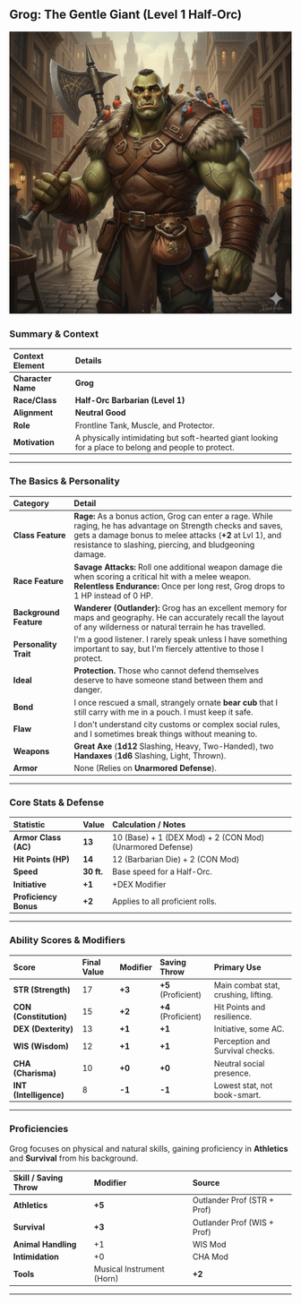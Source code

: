 ## Grog: The Gentle Giant (Level 1 Half-Orc)

![Grog the Barbarian](DnD_Campaign_Shattered_Crown_Heist/02_Player_Characters/Grog_Barbarian_img1.png)

### Summary & Context

| Context Element | Details |
| :--- | :--- |
| **Character Name** | **Grog** |
| **Race/Class** | **Half-Orc Barbarian (Level 1)** |
| **Alignment** | **Neutral Good** |
| **Role** | Frontline Tank, Muscle, and Protector. |
| **Motivation** | A physically intimidating but soft-hearted giant looking for a place to belong and people to protect. |

---

### The Basics & Personality

| Category | Detail |
| :--- | :--- |
| **Class Feature** | **Rage:** As a bonus action, Grog can enter a rage. While raging, he has advantage on Strength checks and saves, gets a damage bonus to melee attacks ($\mathbf{+2}$ at Lvl 1), and resistance to slashing, piercing, and bludgeoning damage. |
| **Race Feature** | **Savage Attacks:** Roll one additional weapon damage die when scoring a critical hit with a melee weapon. **Relentless Endurance:** Once per long rest, Grog drops to 1 HP instead of 0 HP. |
| **Background Feature** | **Wanderer (Outlander):** Grog has an excellent memory for maps and geography. He can accurately recall the layout of any wilderness or natural terrain he has travelled. |
| **Personality Trait**| I'm a good listener. I rarely speak unless I have something important to say, but I'm fiercely attentive to those I protect. |
| **Ideal** | **Protection.** Those who cannot defend themselves deserve to have someone stand between them and danger. |
| **Bond** | I once rescued a small, strangely ornate **bear cub** that I still carry with me in a pouch. I must keep it safe. |
| **Flaw** | I don't understand city customs or complex social rules, and I sometimes break things without meaning to. |
| **Weapons** | **Great Axe** ($\mathbf{1d12}$ Slashing, Heavy, Two-Handed), two **Handaxes** ($\mathbf{1d6}$ Slashing, Light, Thrown). |
| **Armor** | None (Relies on **Unarmored Defense**). |

---

### Core Stats & Defense

| Statistic | Value | Calculation / Notes |
| :--- | :--- | :--- |
| **Armor Class (AC)** | **13** | $10 \text{ (Base)} + 1 \text{ (DEX Mod)} + 2 \text{ (CON Mod)}$ (Unarmored Defense) |
| **Hit Points (HP)** | **14** | $12 \text{ (Barbarian Die)} + 2 \text{ (CON Mod)}$ |
| **Speed** | **30 ft.** | Base speed for a Half-Orc. |
| **Initiative** | **+1** | $+\text{DEX Modifier}$ |
| **Proficiency Bonus**| **+2** | Applies to all proficient rolls. |

---

### Ability Scores & Modifiers

| Score | Final Value | Modifier | Saving Throw | Primary Use |
| :--- | :--- | :--- | :--- | :--- |
| **STR (Strength)** | 17 | **+3** | **+5** (Proficient) | Main combat stat, crushing, lifting. |
| **CON (Constitution)** | 15 | **+2** | **+4** (Proficient) | Hit Points and resilience. |
| **DEX (Dexterity)** | 13 | **+1** | **+1** | Initiative, some AC. |
| **WIS (Wisdom)** | 12 | **+1** | **+1** | Perception and Survival checks. |
| **CHA (Charisma)** | 10 | **+0** | **+0** | Neutral social presence. |
| **INT (Intelligence)** | 8 | **-1** | **-1** | Lowest stat, not book-smart. |

---

### Proficiencies

Grog focuses on physical and natural skills, gaining proficiency in **Athletics** and **Survival** from his background.

| Skill / Saving Throw | Modifier | Source |
| :--- | :--- | :--- |
| **Athletics** | $\mathbf{+5}$ | Outlander Prof ($\text{STR + Prof}$) |
| **Survival** | $\mathbf{+3}$ | Outlander Prof ($\text{WIS + Prof}$) |
| **Animal Handling** | $+1$ | WIS Mod |
| **Intimidation** | $+0$ | CHA Mod |
| **Tools** | Musical Instrument (Horn) | $\mathbf{+2}$ | Outlander Prof |

---
